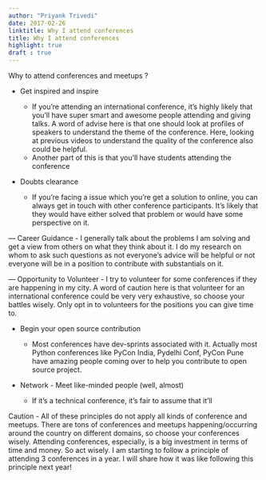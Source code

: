 ```yaml
---
author: "Priyank Trivedi"
date: 2017-02-26
linktitle: Why I attend conferences
title: Why I attend conferences
highlight: true
draft : true
---
```


Why to attend conferences and meetups ?

- Get inspired and inspire
    - If you’re attending an international conference, it’s highly likely that you’ll have super smart and awesome people attending and giving talks.  A word of advise here is that one should look at profiles of speakers to understand the theme of the conference. Here, looking at previous videos to understand the quality of the conference also could be helpful.
    - Another part of this is that you’ll have students attending the conference 

- Doubts clearance
    - If you’re facing a issue which you’re get a solution to online, you can always get in touch with other conference participants. It’s likely that they would have either solved that problem or would have some perspective on it. 

 — Career Guidance
	- I generally talk about the problems I am solving and get a view from others on what they think about it. I do my research on whom to ask such questions as not everyone’s advice will be helpful or not everyone will be in a position to contribute with substantials on it.

— Opportunity to Volunteer 
	- I try to volunteer for some conferences if they are happening in my city. A word of caution here is that volunteer for an international conference could be very very exhaustive, so choose your battles wisely. Only opt in to volunteers for the positions you can give time to.

- Begin your open source contribution
    - Most conferences have dev-sprints associated with it. Actually most Python conferences like PyCon India, Pydelhi Conf, PyCon Pune have amazing people coming over to help you contribute to open source project.

- Network - Meet like-minded people (well, almost)
    - If it’s a technical conference, it’s fair to assume that it’ll 

Caution - All of these principles do not apply all kinds of conference and meetups. There are tons of conferences and meetups happening/occurring around the country on different domains, so choose your conferences wisely. Attending conferences, especially, is a big investment in terms of time and money. So act wisely. I am starting to follow a principle of attending 3 conferences in a year. I will share how it was like following this principle next year!

